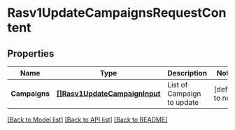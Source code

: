 # Rasv1UpdateCampaignsRequestContent

## Properties
Name | Type | Description | Notes
------------ | ------------- | ------------- | -------------
**Campaigns** | [**[]Rasv1UpdateCampaignInput**](RASv1UpdateCampaignInput.md) | List of Campaign to update | [default to null]

[[Back to Model list]](../README.md#documentation-for-models) [[Back to API list]](../README.md#documentation-for-api-endpoints) [[Back to README]](../README.md)

